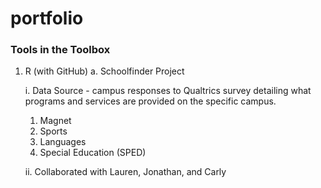 # portfolio
### Tools in the Toolbox
1.	R (with GitHub)
  a.	Schoolfinder Project

    i.	Data Source - campus responses to Qualtrics survey detailing what programs and services are provided on the specific campus.
  	
      1.	Magnet
      2.	Sports
      3.	Languages
      4.	Special Education (SPED)
    
    ii.	Collaborated with Lauren, Jonathan, and Carly
